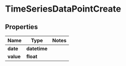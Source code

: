 # TimeSeriesDataPointCreate

## Properties
Name | Type | Notes
------------ | ------------- | -------------
**date** | **datetime** |
**value** | **float** |


